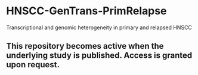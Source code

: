 # HNSCC-GenTrans-PrimRelapse 
Transcriptional and genomic heterogeneity in primary and relapsed HNSCC

## This repository becomes active when the underlying study is published. Access is granted upon request.
